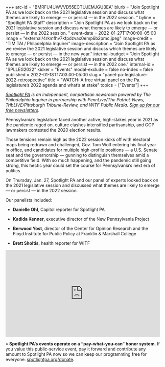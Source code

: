 +++
arc-id = "BMRFU4UWVVD55ECTUJEMJGU3EA"
blurb = "Join Spotlight PA as we look back on the 2021 legislative session and discuss what themes are likely to emerge — or persist — in the 2022 session. "
byline = "Spotlight PA Staff"
description = "Join Spotlight PA as we look back on the 2021 legislative session and discuss what themes are likely to emerge — or persist — in the 2022 session. "
event-date = 2022-01-27T17:00:00-05:00
image = "external/4rkmfhv7kfpdzvax0emp6b2pmc.jpeg"
image-credit = "TIM TAI / Philadelphia Inquirer"
image-description = "Join Spotlight PA as we review the 2021 legislative session and discuss which themes are likely to emerge — or persist — in the new year."
internal-budget = "Join Spotlight PA as we look back on the 2021 legislative session and discuss what themes are likely to emerge — or persist — in the 2022 one."
internal-id = "SPLLEG2022"
kicker = "Events"
modal-exclude = false
no-index = false
published = 2022-01-18T17:03:00-05:00
slug = "panel-pa-legislature-2022-retrospective"
title = "WATCH: A free virtual panel on the Pa. legislature’s 2022 agenda and what’s at stake"
topics = ["Events"]
+++

<a href="https://www.spotlightpa.org/"><i>Spotlight PA</i></a><i> is an independent, nonpartisan newsroom powered by The Philadelphia Inquirer in partnership with PennLive/The Patriot-News, TribLIVE/Pittsburgh Tribune-Review, and WITF Public Media. </i><a href="https://www.spotlightpa.org/newsletters"><i>Sign up for our free newsletters</i></a><i>.</i>

Pennsylvania’s legislature faced another active, high-stakes year in 2021 as the pandemic raged on, culture clashes intensified partisanship, and GOP lawmakers contested the 2020 election results.

Those tensions remain high as the 2022 session kicks off with electoral maps being redrawn and challenged, Gov. Tom Wolf entering his final year in office, and candidates for multiple high-profile positions — a U.S. Senate seat and the governorship — gunning to distinguish themselves amid a competitive field. With so much happening, and the pandemic still going strong, this hectic year could set the course for Pennsylvania’s next era of politics.

On Thursday, Jan. 27, Spotlight PA and our panel of experts looked back on the 2021 legislative session and discussed what themes are likely to emerge — or persist — in the 2022 session.

Our panelists included:

- <b>Danielle Ohl</b>, Capitol reporter for Spotlight PA

- <b>Kadida Kenner</b>, executive director of the New Pennsylvania Project

- <b>Berwood Yost</b>, director of the Center for Opinion Research and the Floyd Institute for Public Policy at Franklin &amp; Marshall College

- <b>Brett Sholtis</b>, health reporter for WITF

<div style="padding:56.25% 0 0 0;position:relative;"><iframe src="https://player.vimeo.com/video/671290275?h=8109443db5&color=ffcb05&title=0&byline=0" style="position:absolute;top:0;left:0;width:100%;height:100%;" frameborder="0" allow="autoplay; fullscreen; picture-in-picture" allowfullscreen></iframe></div><script src="https://player.vimeo.com/api/player.js"></script>


» <b>Spotlight PA’s events operate on a “pay-what-you-can” honor system</b>. If you value this public-service event, pay it forward and contribute any amount to Spotlight PA now so we can keep our programming free for everyone: <a href="http://spotlightpa.org/donate">spotlightpa.org/donate</a>.

<script src="https://www.spotlightpa.org/embed.js" async></script><div data-spl-embed-version="1" data-spl-src="https://www.spotlightpa.org/embeds/donate/"></div>
